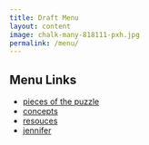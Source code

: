```yaml
---
title: Draft Menu
layout: content
image: chalk-many-818111-pxh.jpg
permalink: /menu/
---
```


## Menu Links
- [pieces of the puzzle](puzzle.md)
- [concepts](concepts.md)
- [resouces](resouces.md)
- [jennifer](jennifer.md)